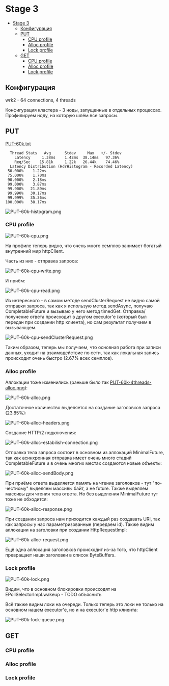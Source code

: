 # Stage 3

- [Stage 3](#stage-3)
    * [Конфигурация](#Конфигурация)
    * [PUT](#put)
        + [CPU profile](#cpu-profile)
        + [Alloc profile](#alloc-profile)
        + [Lock profile](#lock-profile)
    * [GET](#get)
        + [CPU profile](#cpu-profile-1)
        + [Alloc profile](#alloc-profile-1)
        + [Lock profile](#lock-profile-1)

## Конфигурация

wrk2 - 64 connections, 4 threads

Конфигурация кластера - 3 ноды, запущенные в отдельных процессах. Профилируем ноду, на которую шлём все запросы.

## PUT

[PUT-60k.txt](PUT-60k.txt)

```
  Thread Stats   Avg      Stdev     Max   +/- Stdev
    Latency     1.38ms    1.42ms  38.14ms   97.36%
    Req/Sec    15.81k     1.22k   26.44k    74.46%
  Latency Distribution (HdrHistogram - Recorded Latency)
 50.000%    1.22ms
 75.000%    1.70ms
 90.000%    2.18ms
 99.000%    3.87ms
 99.900%   21.89ms
 99.990%   30.17ms
 99.999%   35.36ms
100.000%   38.17ms
```

![PUT-60k-histogram.png](PUT-60k-histogram.png)

### CPU profile

![PUT-60k-cpu.png](PUT-60k-cpu.png)

На профиле теперь видно, что очень много семплов занимает богатый внутренний мир httpClient.

Часть из них - отправка запроса:

![PUT-60k-cpu-write.png](PUT-60k-cpu-write.png)

И приём:

![PUT-60k-cpu-read.png](PUT-60k-cpu-read.png)

Из интересного - в самом методе sendClusterRequest не видно самой отправки запроса, так как я использую метод sendAsync, 
получаю CompletableFuture и вызываю у него метод timedGet. Отправка/получение ответа происходит в другом executor'е 
(который был передан при создании http клиента), но сам результат получаем в вызывающем. 

![PUT-60k-cpu-sendClusterRequest.png](PUT-60k-cpu-sendClusterRequest.png)

Таким образом, теперь мы получаем, что основная работа при записи данных, уходит на взаимодействие по сети, так как 
локальная запись происходит очень быстро (2.67% всех семплов).

### Alloc profile

Аллокации тоже изменились (раньше было так [PUT-60k-4threads-alloc.png](../stage2/PUT-60k-4threads-alloc.png)):

![PUT-60k-alloc.png](PUT-60k-alloc.png)

Достаточное количество выделяется на создание заголовков запроса (23.85%):

![PUT-60k-alloc-headers.png](PUT-60k-alloc-headers.png)

Создание HTTP/2 подключения:

![PUT-60k-alloc-estabilish-connection.png](PUT-60k-alloc-estabilish-connection.png)

Отправка тела запроса состоит в основном из аллокаций MinimalFuture, так как асинхронная отправка имеет очень много 
стадий CompletableFuture и в очень многих местах создаются новые объекты:

![PUT-60k-alloc-sendBody.png](PUT-60k-alloc-sendBody.png)

При приёме ответа выделяется память на чтение заголовков - тут "по-честному" выделяем массивы байт, а не future. Также 
выделяем массивы для чтения тела ответа. Но без выделения MinimalFuture тут тоже не обходится:

![PUT-60k-alloc-response.png](PUT-60k-alloc-response.png)

При создании запроса нам приходится каждый раз создавать URI, так как запросы у нас параметризованные (передаем id).
Также видим аллокации на заголовки при создании HttpRequestImpl:

![PUT-60k-alloc-request.png](PUT-60k-alloc-request.png)

Ещё одна аллокация заголовков происходит из-за того, что httpClient превращает наши заголовки в список ByteBuffers.

### Lock profile

![PUT-60k-lock.png](PUT-60k-lock.png)

Видим, что в основном блокировки происходят на EPollSelectorImpl.wakeup - TODO объяснить

Всё также видим локи на очереди. Только теперь это локи не только на основном нашем executor'е, но и на executor'е http 
клиента:

![PUT-60k-lock-queue.png](PUT-60k-lock-queue.png)

## GET

### CPU profile


### Alloc profile

### Lock profile

